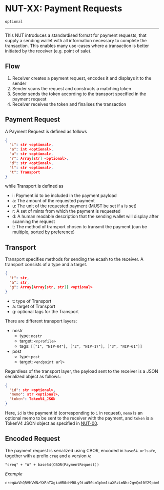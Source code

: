 # NUT-XX: Payment Requests

`optional`

---

This NUT introduces a standardised format for payment requests, that supply a sending wallet with all information necessary to complete the transaction. This enables many use-cases where a transaction is better initiated by the receiver (e.g. point of sale).

## Flow

1. Receiver creates a payment request, encodes it and displays it to the sender
2. Sender scans the request and constructs a matching token
3. Sender sends the token according to the transport specified in the payment request
4. Receiver receives the token and finalises the transaction

## Payment Request

A Payment Request is defined as follows

```json
{
  "i": str <optional>,
  "a": int <optional>,
  "u": str <optional>,
  "r": Array[str] <optional>,
  "d": str <optional>,
  "l": str <optional>,
  "t": Transport
}
```

while Transport is defined as

- i: Payment id to be included in the payment payload
- a: The amount of the requested payment
- u: The unit of the requested payment (MUST be set if `a` is set)
- r: A set of mints from which the payment is requested
- d: A human readable description that the sending wallet will display after scanning the request
- t: The method of transport chosen to transmit the payment (can be multiple, sorted by preference)

## Transport

Transport specifies methods for sending the ecash to the receiver. A transport consists of a type and a target.

```json
{
  "t": str,
  "a": str,
  "g": Array[Array[str, str]] <optional>
}
```

- t: type of Transport
- a: target of Transport
- g: optional tags for the Transport 

There are different transport layers:

- nostr
  - type: `nostr`
  - target: `<nprofile>`
  - tags: `[["1", "NIP-04"], ["2", "NIP-17"], ["3", "NIP-61"]]`
- post
  - type: `post`
  - target: `<endpoint url>`

Regardless of the transport layer, the payload sent to the receiver is a JSON serialized object as follows:

```json
{
  "id": str <optional>,
  "memo": str <optional>,
  "token": TokenV4_JSON
}
```

Here, `id` is the payment id (corresponding to `i` in request), `memo` is an optional memo to be sent to the receiver with the payment, and `token` is a TokenV4 JSON object as specified in [NUT-00][00].

## Encoded Request

The payment request is serialized using CBOR, encoded in `base64_urlsafe`, together with a prefix `creq` and a version `A`:

`"creq" + "A" + base64(CBOR(PaymentRequest))`

_Example_

```sh
creqAaVhQRVhVWNzYXRhTXgiaHR0cHM6Ly9taW50Lm1pbmliaXRzLmNhc2gvQml0Y29pbmFEeCNQbGVzYXNlIHBheSB0aGUgdmVyeSBmaXJzdCBjYXNodSBwcmFUgaJhVGVub3N0cmJUYXhGbnByb2ZpbGUxcXFzZG11cDZlMno2bWNwZXVlNno2a2wwOGhlNDloY2VuNXhucmMzdG5wdncwbWRndGplbWgwc3V4YTBrag
```

[00]: 00.md